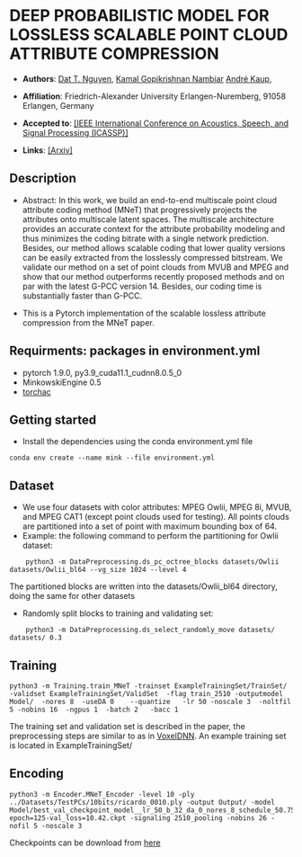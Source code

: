 # DEEP PROBABILISTIC MODEL FOR LOSSLESS SCALABLE POINT CLOUD ATTRIBUTE COMPRESSION
* **Authors**:
[Dat T. Nguyen](https://scholar.google.com/citations?hl=en&user=uqqqlGgAAAAJ),
[Kamal Gopikrishnan Nambiar](https://www.lms.tf.fau.de/person/nambiar-kamal-gopikrishnan/)
[André Kaup](https://scholar.google.de/citations?user=0En1UwQAAAAJ&hl=de),

* **Affiliation**: Friedrich-Alexander University Erlangen-Nuremberg, 91058 Erlangen, Germany

* **Accepted to**: [[IEEE International Conference on Acoustics, Speech, and Signal Processing (ICASSP)]](https://ieeexplore.ieee.org/xpl/conhome/1000002/all-proceedings)

* **Links**: [[Arxiv]](https://arxiv.org/abs/2303.06517)

## Description

- Abstract: In this work, we build an end-to-end multiscale point cloud attribute coding method (MNeT) that progressively projects the attributes onto multiscale latent spaces. The multiscale architecture provides an accurate context for the attribute probability modeling and thus minimizes the coding bitrate with a single network prediction. Besides, our method allows scalable coding that lower quality versions can be easily extracted from the losslessly compressed bitstream. We validate our method on a set of point clouds from MVUB and MPEG and show that our method outperforms recently proposed methods and on par with the latest G-PCC version 14. Besides, our coding time is substantially faster than G-PCC. 

- This is a Pytorch implementation of the scalable lossless attribute compression from the MNeT paper.

## Requirments: packages in environment.yml

- pytorch 1.9.0, py3.9_cuda11.1_cudnn8.0.5_0 
- MinkowskiEngine 0.5
- [torchac](https://github.com/fab-jul/torchac)

## Getting started
- Install the dependencies using the conda environment.yml file
```shell
conda env create --name mink --file environment.yml
```
## Dataset
- We use four datasets with color attributes: MPEG Owlii, MPEG 8i, MVUB, and MPEG CAT1 (except point clouds used for testing). All points clouds are partitioned into a set of point with maximum bounding box of 64. 
- Example: the following command to perform the partitioning for Owlii dataset: 
```
    python3 -m DataPreprocessing.ds_pc_octree_blocks datasets/Owlii datasets/Owlii_bl64 --vg_size 1024 --level 4 
```
The partitioned blocks are written into the datasets/Owlii_bl64 directory, doing the same for other datasets
- Randomly split blocks to training and validating set: 
``` 
    python3 -m DataPreprocessing.ds_select_randomly_move datasets/ datasets/ 0.3
``` 
## Training

    python3 -m Training.train_MNeT -trainset ExampleTrainingSet/TrainSet/  -validset ExampleTrainingSet/ValidSet  -flag train_2510 -outputmodel Model/  -nores 8  -useDA 0    --quantize   -lr 50 -noscale 3  -noltfil 5 -nobins 16  -ngpus 1  -batch 2   -bacc 1
The training set and validation set is described in the paper, the preprocessing steps are similar to as in [VoxelDNN](https://github.com/Weafre/VoxelDNN_v2). An example training set is located in ExampleTrainingSet/
## Encoding

    python3 -m Encoder.MNeT_Encoder -level 10 -ply  ../Datasets/TestPCs/10bits/ricardo_0010.ply -output Output/ -model Model/best_val_checkpoint_model__lr_50_b_32_da_0_nores_8_schedule_50.75_nobins_26_noltfil_5-epoch=125-val_loss=10.42.ckpt -signaling 2510_pooling -nobins 26 -nofil 5 -noscale 3

Checkpoints can be download from [here](https://faubox.rrze.uni-erlangen.de/getlink/fiJLJVHMvF5dRsGoNgWkJt/)



